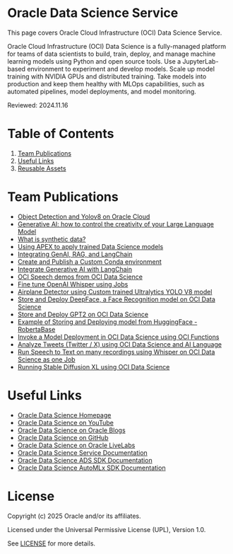 # Oracle Data Science Service

This page covers Oracle Cloud Infrastructure (OCI) Data Science Service.

Oracle Cloud Infrastructure (OCI) Data Science is a fully-managed platform for teams of data scientists to build, train, deploy, and manage machine learning models using Python and open source tools. Use a JupyterLab-based environment to experiment and develop models. Scale up model training with NVIDIA GPUs and distributed training. Take models into production and keep them healthy with MLOps capabilities, such as automated pipelines, model deployments, and model monitoring.

Reviewed: 2024.11.16


# Table of Contents

1. [Team Publications](#team-publications) 
2. [Useful Links](#useful-links)
3. [Reusable Assets](#reusable-assets)


# Team Publications

- [Object Detection and Yolov8 on Oracle Cloud](https://medium.com/the-modern-scientist/object-detection-and-yolo-v8-on-oracle-cloud-dc0380345915)
- [Generative AI: how to control the creativity of your Large Language Model](https://luigi-saetta.medium.com/generative-ai-how-to-control-the-creativity-of-your-large-language-model-c7b0322b4c3d)
- [What is synthetic data?](https://blogs.oracle.com/ai-and-datascience/post/what-is-synthetic-data)
- [Using APEX to apply trained Data Science models](https://blogs.oracle.com/ai-and-datascience/post/yolov5-models-in-apex-using-oracle-data-science)
- [Integrating GenAI, RAG, and LangChain](https://www.linkedin.com/posts/luigi-saetta_ai-genai-llm-activity-7127218835404795905-6vvi?utm_source=share&utm_medium=member_desktop)
- [Create and Publish a Custom Conda environment](https://github.com/bobpeulen/oracle_data_science_examples/blob/main/Custom_Conda_Run_Jobs_Examples.ipynb)
- [Integrate Generative AI with LangChain](https://github.com/luigisaetta/langchain_oracle)
- [OCI Speech demos from OCI Data Science](https://github.com/luigisaetta/oci-speech-demos)
- [Fine tune OpenAI Whisper using Jobs](https://github.com/luigisaetta/train-large-models)
- [Airplane Detector using Custom trained Ultralytics YOLO V8 model](https://github.com/luigisaetta/airplane_detector)
- [Store and Deploy DeepFace, a Face Recognition model on OCI Data Science](https://github.com/bobpeulen/oracle_data_science_examples/blob/main/deepface_oda_v3.ipynb)
- [Store and Deploy GPT2 on OCI Data Science](https://github.com/bobpeulen/model_deployment/blob/main/deploying_gpt2.ipynb)
- [Example of Storing and Deploying model from HuggingFace - RobertaBase](https://github.com/bobpeulen/model_deployment/blob/main/roberta_base_sentiment_deployed%20(1).ipynb)
- [Invoke a Model Deployment in OCI Data Science using OCI Functions](https://github.com/bobpeulen/oracle_data_science_examples/blob/main/functions_invoke_md.py)
- [Analyze Tweets (Twitter / X) using OCI Data Science and AI Language](https://github.com/bobpeulen/oracle_data_science_examples/blob/main/twitter_feed_sentiment.ipynb)
- [Run Speech to Text on many recordings using Whisper on OCI Data Science as one Job](https://github.com/bobpeulen/oracle_data_science_examples/blob/main/speech_to_text_qdrant_vector_db.ipynb)
- [Running Stable Diffusion XL using OCI Data Science](https://github.com/bobpeulen/stable_diff)


# Useful Links

- [Oracle Data Science Homepage](https://www.oracle.com/uk/artificial-intelligence/data-science/)
- [Oracle Data Science on YouTube](https://www.youtube.com/playlist?list=PLKCk3OyNwIzv6CWMhvqSB_8MLJIZdO80L)
- [Oracle Data Science on Oracle Blogs](https://blogs.oracle.com/ai-and-datascience/)
- [Oracle Data Science on GitHub](https://github.com/oracle-samples/oci-data-science-ai-samples)
- [Oracle Data Science on Oracle LiveLabs](https://apexapps.oracle.com/pls/apex/r/dbpm/livelabs/livelabs-workshop-cards?p100_role=16&clear=100&session=11626256508663)
- [Oracle Data Science Service Documentation](https://docs.oracle.com/en-us/iaas/data-science/using/data-science.htm)
- [Oracle Data Science ADS SDK Documentation](https://accelerated-data-science.readthedocs.io/en/latest/index.html)
- [Oracle Data Science AutoMLx SDK Documentation](https://docs.oracle.com/en-us/iaas/tools/automlx/latest/html/multiversion/v23.1.1/index.html)


# License

Copyright (c) 2025 Oracle and/or its affiliates.

Licensed under the Universal Permissive License (UPL), Version 1.0.

See [LICENSE](https://github.com/oracle-devrel/technology-engineering/blob/main/LICENSE) for more details.
